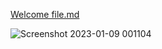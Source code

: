 [Welcome file.md](https://github.com/futoounghu/Animal-trading-cards-udacity-project/files/10369529/Welcome.file.md)

![Screenshot 2023-01-09 001104](https://user-images.githubusercontent.com/118289621/211219825-bc9a14b2-ff4f-4f86-a694-868055d5a0bf.png)
